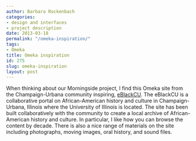 ```yaml
---
author: Barbara Rockenbach
categories:
- design and interfaces
- project description
date: 2013-03-18
permalink: "/omeka-inspiration/"
tags:
- Omeka
title: Omeka inspiration
id: 275
slug: omeka-inspiration
layout: post
---
```

When thinking about our Morningside project, I find this Omeka site
  from the Champaign-Urbana community inspiring, <a href='http://eblackcu.net/portal/'>eBlackCU</a>.
  The eBlackCU is a collaborative portal on African-American history and culture in
  Champaign-Urbana, Illinois where the University of Illinois is located. The site
  has been built collaboratively with the community to create a local archive of African-American
  history and culture. In particular, I like how you can browse the content by decade.
  There is also a nice range of materials on the site including photographs, moving
  images, oral history, and sound files.
